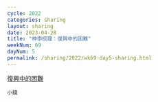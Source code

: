 ```yaml
---
cycle: 2022
categories: sharing
layout: sharing
date: 2023-04-28
title: "神學梳理：復興中的困難"
weekNum: 69
dayNum: 5
permalink: /sharing/2022/wk69-day5-sharing.html
---
```

[復興中的困難](https://eccseattle.github.io/media/sharing/2022/wk069/2023-04-28-bin.m4a)

`小錢`
